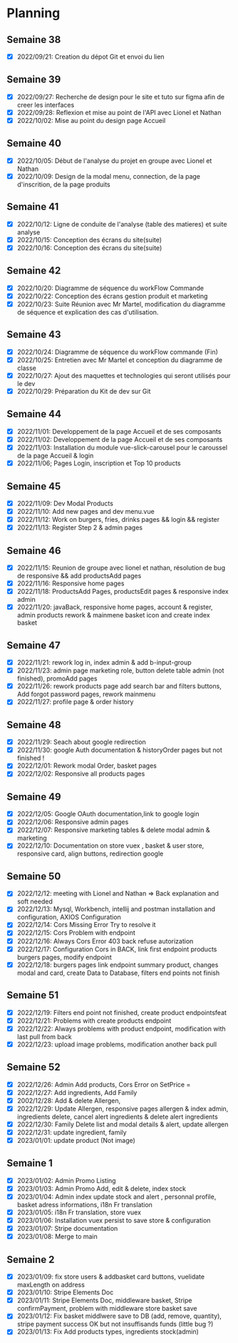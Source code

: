 # Planning

## Semaine 38

- [x] 2022/09/21: Creation du dépot Git et envoi du lien

## Semaine 39

- [x] 2022/09/27: Recherche de design pour le site et tuto sur figma afin de creer les interfaces
- [x] 2022/09/28: Reflexion et mise au point de l'API avec Lionel et Nathan
- [x] 2022/10/02: Mise au point du design page Accueil

## Semaine 40

- [x] 2022/10/05: Début de l'analyse du projet en groupe avec Lionel et Nathan
- [x] 2022/10/09: Design de la modal menu, connection, de la page d'inscrition, de la page produits

## Semaine 41

- [x] 2022/10/12: Ligne de conduite de l'analyse (table des matieres) et suite analyse
- [x] 2022/10/15: Conception des écrans du site(suite)
- [x] 2022/10/16: Conception des écrans du site(suite)

## Semaine 42

- [x] 2022/10/20: Diagramme de séquence du workFlow Commande
- [x] 2022/10/22: Conception des écrans gestion produit et marketing
- [x] 2022/10/23: Suite Réunion avec Mr Martel, modification du diagramme de séquence et explication des cas d'utilisation.

## Semaine 43

- [x] 2022/10/24: Diagramme de séquence du workFlow commande (Fin)
- [x] 2022/10/25: Entretien avec Mr Martel et conception du diagramme de classe
- [x] 2022/10/27: Ajout des maquettes et technologies qui seront utilisés pour le dev
- [x] 2022/10/29: Préparation du Kit de dev sur Git

## Semaine 44

- [x] 2022/11/01: Developpement de la page Accueil et de ses composants
- [x] 2022/11/02: Developpement de la page Accueil et de ses composants
- [x] 2022/11/03: Installation du module vue-slick-carousel pour le caroussel de la page Accueil & login
- [x] 2022/11/06; Pages Login, inscription et Top 10 products

## Semaine 45

- [x] 2022/11/09: Dev Modal Products
- [x] 2022/11/10: Add new pages and dev menu.vue
- [x] 2022/11/12: Work on burgers, fries, drinks pages && login && register
- [x] 2022/11/13: Register Step 2 & admin pages

## Semaine 46

- [x] 2022/11/15: Reunion de groupe avec lionel et nathan, résolution de bug de responsive && add productsAdd pages
- [x] 2022/11/16: Responsive home pages
- [x] 2022/11/18: ProductsAdd Pages, productsEdit pages & responsive index admin
- [x] 2022/11/20: javaBack, responsive home pages, account & register, admin products rework & mainmene basket icon and create index basket

## Semaine 47

- [x] 2022/11/21: rework log in, index admin & add b-input-group
- [x] 2022/11/23: admin page marketing role, button delete table admin (not finished), promoAdd pages
- [x] 2022/11/26: rework products page add search bar and filters buttons, Add forgot password pages, rework mainmenu
- [x] 2022/11/27: profile page & order history

## Semaine 48

- [x] 2022/11/29: Seach about google redirection
- [x] 2022/11/30: google Auth documentation & historyOrder pages but not finished !
- [x] 2022/12/01: Rework modal Order, basket pages
- [x] 2022/12/02: Responsive all products pages

## Semaine 49

- [x] 2022/12/05: Google OAuth documentation,link to google login
- [x] 2022/12/06: Responsive admin pages
- [x] 2022/12/07: Responsive marketing tables & delete modal admin & marketing
- [x] 2022/12/10: Documentation on store vuex , basket & user store, responsive card, align buttons, redirection google

## Semaine 50

- [x] 2022/12/12: meeting with Lionel and Nathan => Back explanation and soft needed
- [x] 2022/12/13: Mysql, Workbench, intellij and postman installation and configuration, AXIOS Configuration
- [x] 2022/12/14: Cors Missing Error Try to resolve it
- [x] 2022/12/15: Cors Problem with endpoint
- [x] 2022/12/16: Always Cors Error 403 back refuse autorization
- [x] 2022/12/17: Configuration Cors in BACK, link first endpoint products burgers pages, modify endpoint
- [x] 2022/12/18: burgers pages link endpoint summary product, changes modal and card, create Data to Database, filters end points not finish

## Semaine 51

- [x] 2022/12/19: Filters end point not finished, create product endpointsfeat
- [x] 2022/12/21: Problems with create products endpoint
- [x] 2022/12/22: Always problems with product endpoint, modification with last pull from back
- [x] 2022/12/23: upload image problems, modification another back pull

## Semaine 52

- [x] 2022/12/26: Admin Add products, Cors Error on SetPrice =
- [x] 2022/12/27: Add ingredients, Add Family
- [x] 2002/12/28: Add & delete Allergen,
- [x] 2022/12/29: Update Allergen, responsive pages allergen & index admin, ingredients delete, cancel alert ingredients & delete alert ingredients
- [x] 2022/12/30: Family Delete list and modal details & alert, update allergen
- [x] 2022/12/31: update ingredient, family
- [x] 2023/01/01: update product (Not image)

## Semaine 1

- [x] 2023/01/02: Admin Promo Listing
- [x] 2023/01/03: Admin Promo Add, edit & delete, index stock
- [x] 2023/01/04: Admin index update stock and alert , personnal profile, basket adress informations, i18n Fr translation
- [x] 2023/01/05: i18n Fr translation, store vuex
- [x] 2023/01/06: Installation vuex persist to save store & configuration
- [x] 2023/01/07: Stripe documentation
- [x] 2023/01/08: Merge to main

## Semaine 2

- [x] 2023/01/09: fix store users & addbasket card buttons, vuelidate maxLength on address
- [x] 2023/01/10: Stripe Elements Doc
- [x] 2023/01/11: Stripe Elements Doc, middleware basket, Stripe confirmPayment, problem with middleware store basket save
- [x] 2023/01/12: Fix basket middlwere save to DB (add, remove, quantity), stripe payment success OK but not insuffisands funds (little bug ?)
- [x] 2023/01/13: Fix Add products types, ingredients stock(admin)
